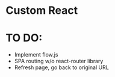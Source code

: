 # Custom React

# TO DO:
- Implement flow.js
- SPA routing w/o react-router library
- Refresh page, go back to original URL
